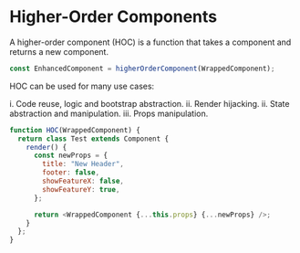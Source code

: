 # Higher-Order Components

A higher-order component (HOC) is a function that takes a component and returns a new component.

```js
const EnhancedComponent = higherOrderComponent(WrappedComponent);
```

HOC can be used for many use cases:

i. Code reuse, logic and bootstrap abstraction.
ii. Render hijacking.
ii. State abstraction and manipulation.
iii. Props manipulation.

```js
function HOC(WrappedComponent) {
  return class Test extends Component {
    render() {
      const newProps = {
        title: "New Header",
        footer: false,
        showFeatureX: false,
        showFeatureY: true,
      };

      return <WrappedComponent {...this.props} {...newProps} />;
    }
  };
}
```
